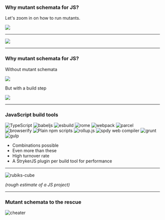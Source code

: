 ### Why mutant schemata for JS?

Let's zoom in on how to run mutants.

[![](img/mutation-testing-process-focus-4.svg)](https://mermaid-js.github.io/mermaid-live-editor/edit/#eyJjb2RlIjoiZ3JhcGggTFJcbiAgICBBKChTdGFydCkpIC0tPiBCKDEuIFByZXBhcmUpXG4gICAgQiAtLT4gQygyLiBDb2RlIGluc3RydW1lbnRhdGlvbilcbiAgICBDIC0tPiBEKDMuIERyeSBydW4pXG4gICAgRCAtLT4gRXtTdWNjZXNzP31cbiAgICBFIC0tPnxZZXN8IEYoNC4gTXV0YXRpb24gdGVzdGluZylcbiAgICBFIC0tPnxOb3wgSCgoZW5kKSlcbiAgICBGIC0tPiBIXG4gICAgc3R5bGUgRiBmaWxsOiNmZjBcblxuIiwibWVybWFpZCI6IntcbiAgXCJ0aGVtZVwiOiBcImRlZmF1bHRcIlxufSIsInVwZGF0ZUVkaXRvciI6ZmFsc2UsImF1dG9TeW5jIjp0cnVlLCJ1cGRhdGVEaWFncmFtIjpmYWxzZX0) <!-- .element target="_blank" -->

---

[![](img/run-mutants-process-focus-execute.svg) <!--element style="max-height: 650px" -->](https://mermaid-js.github.io/mermaid-live-editor/edit/#eyJjb2RlIjoiZmxvd2NoYXJ0IFREXG4gICAgQShzdGFydCktLT5Ee0lnbm9yZWQ_fVxuICAgIHN1YmdyYXBoIHBlciBtdXRhbnRcbiAgICBELS0gTm8gLS0-IEV7Q292ZXJlZD99XG4gICAgRS0tIFllcyAtLT4gRihFeGVjdXRlIGluIHRlc3QgcnVubmVyKVxuICAgIEYtLSB0aW1lb3V0IGV4cGlyZWQgLS0-RyhSZXN0YXJ0IHRlc3QgcnVubmVyKVxuICAgIEctLSBSZXBvcnQgVGltZW91dCAtLT5ZKFJlcG9ydCBtdXRhbnQpXG4gICAgRi0tIFJlcG9ydCBLaWxsZWQvU3VyaXZlZCAtLT5ZXG4gICAgRS0tIE5vIFxcbiBSZXBvcnQgTm9Db3ZlcmFnZSAtLT4gWVxuICAgIEQtLSBZZXMgXFxuIFJlcG9ydCBJZ25vcmVkIC0tPiBZXG4gICAgZW5kXG4gICAgWS0tPlooKGVuZCkpXG5cbiAgICBzdHlsZSBGIGZpbGw6I0ZGMCIsIm1lcm1haWQiOiJ7XG4gIFwidGhlbWVcIjogXCJkZWZhdWx0XCJcbn0iLCJ1cGRhdGVFZGl0b3IiOmZhbHNlLCJhdXRvU3luYyI6dHJ1ZSwidXBkYXRlRGlhZ3JhbSI6ZmFsc2V9) <!-- .element target="_blank" -->

---

<!-- .slide: data-auto-animate -->
### Why mutant schemata for JS?

<div class="row">
<div>

Without mutant schemata

[![](img/without-mutant-schemata.svg)](https://mermaid-js.github.io/mermaid-live-editor/edit/#eyJjb2RlIjoiZmxvd2NoYXJ0IFREXG4gICAgXG4gICAgc3ViZ3JhcGggbXV0YW50cyBbRm9yIGVhY2ggbXV0YW50XVxuXG4gICAgQihQbGFjZSlcbiAgICBCIC0tPiBEKFJ1biB0ZXN0cylcbiAgICBEIC0tS2lsbGVkL1N1cnZpdmVkLS0-IEUoUmVwb3J0IG11dGFudClcblxuICAgIGVuZFxuXG4gICAgQSgoc3RhcnQpKSAtLT4gbXV0YW50c1xuICAgIG11dGFudHMgLS0-IFooKGVuZCkpIiwibWVybWFpZCI6IntcbiAgXCJ0aGVtZVwiOiBcImRlZmF1bHRcIlxufSIsInVwZGF0ZUVkaXRvciI6ZmFsc2UsImF1dG9TeW5jIjp0cnVlLCJ1cGRhdGVEaWFncmFtIjpmYWxzZX0) <!-- .element target="_blank" -->

</div>
<div>

But with a build step

<!-- .element class="fragment" data-fragment-index="0" -->

[![](img/without-mutant-schemata-2.svg)](https://mermaid-js.github.io/mermaid-live-editor/edit/#eyJjb2RlIjoiZmxvd2NoYXJ0IFREXG4gICAgXG4gICAgc3ViZ3JhcGggbXV0YW50cyBbRm9yIGVhY2ggbXV0YW50XVxuXG4gICAgQihQbGFjZSlcbiAgICBCIC0tPiBDKEJ1aWxkKVxuICAgIEMgLS0-IEQoUnVuIHRlc3RzKVxuICAgIEQgLS1LaWxsZWQvU3Vydml2ZWQtLT4gRShSZXBvcnQgbXV0YW50KVxuXG4gICAgZW5kXG5cbiAgICBBKChzdGFydCkpIC0tPiBtdXRhbnRzXG4gICAgbXV0YW50cyAtLT4gWigoZW5kKSlcblxuICAgIHN0eWxlIEMgZmlsbDojRkYwIiwibWVybWFpZCI6IntcbiAgXCJ0aGVtZVwiOiBcImRlZmF1bHRcIlxufSIsInVwZGF0ZUVkaXRvciI6ZmFsc2UsImF1dG9TeW5jIjp0cnVlLCJ1cGRhdGVEaWFncmFtIjpmYWxzZX0) <!-- .element target="_blank" -->

<!-- .element class="fragment" data-fragment-index="0" -->

</div>
</div>

---

### JavaScript build tools

![TypeScript](/img/ts.svg) <!-- .element class="img-width-15" title="TypeScript" -->
![babeljs](/img/babel.png) <!-- .element class="img-width-15" title="babeljs" -->
![esbuild](/img/esbuild.png) <!-- .element class="img-width-15" title="esbuild" -->
![rome](/img/rome.png) <!-- .element class="img-width-15" title="rome" -->
![webpack](/img/webpack.png) <!-- .element class="img-width-15" title="webpack" -->
![parcel](/img/parcel.png) <!-- .element class="img-width-15" title="parcel" -->
![browserify](/img/browserify.png) <!-- .element class="img-width-15" title="browserify" -->
![Plain npm scripts](/img/npm.png) <!-- .element class="img-width-15" title="Plain npm scripts" -->
![rollup.js](/img/rollup.png) <!-- .element class="img-width-15" title="rollup.js" -->
![spdy web compiler](/img/swr.png) <!-- .element class="img-width-15" title="spdy web compiler" -->
![grunt](/img/grunt.png) <!-- .element class="img-width-15" title="grunt" -->
![gulp](/img/gulp.png) <!-- .element class="img-width-15" title="gulp" -->


* Combinations possible <!-- .element class="fragment" -->
* Even more than these <!-- .element class="fragment" -->
* High turnover rate <!-- .element class="fragment" -->
* A StrykerJS plugin per build tool for performance <!-- .element class="fragment" -->

---

![rubiks-cube](/img/rubiks-cube.png)

_(rough estimate of a JS project)_

---

### Mutant schemata to the rescue

![cheater](/img/strykerjs-cheater.jpg)

